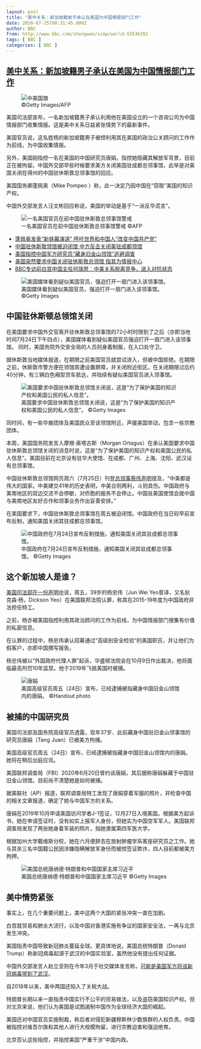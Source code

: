 ```yaml
---
layout: post
title: "美中关系：新加坡籍男子承认在美国为中国情报部门工作"
date: 2020-07-25T08:31:45.000Z
author: BBC
from: http://www.bbc.com/zhongwen/simp/world-53536391
tags: [ BBC ]
categories: [ BBC ]
---
```

<!--1595665905000-->
[美中关系：新加坡籍男子承认在美国为中国情报部门工作](http://www.bbc.com/zhongwen/simp/world-53536391)
------

<div>
<figure><img alt="中美国旗" src="https://ichef.bbci.co.uk/news/600/cpsprodpb/15576/production/_113641478_102dff19-1f45-4d14-841b-01f8f8f4b9f8.jpg" referrerpolicy="no-referrer"><br><figcaption> ©Getty Images/AFP</figcaption></figure><p class="story-body__introduction">美国司法部宣布，一名新加坡籍男子承认利用他在美国设立的一个咨询公司为中国情报部门收集情报。这是美中关系日益紧张情势下的最新事件。</p><p>美国官员说，这名姓杨的新加坡籍男子被控利用其在美国的政治公关顾问的工作作为前线，为中国收集情报。</p><p>另外，美国刚指控一名在美国的中国研究员唐娟，指控她隐藏其解放军背景，目前正在被拘留。中国外交部早些时候要求美方关闭美国驻成都总领事馆，此举是对美国关闭在得州的中国驻休斯敦总领事馆的回应。</p><p>美国国务卿蓬佩奥（Mike Pompeo ）称，此一决定乃因中国在“窃取”美国的知识产权。</p><p>中国外交部发言人汪文彬回应称说，美国的举动是基于“一派反华谎言”。</p><figure><img alt="一名美国官员在前中国驻休斯敦总领事馆警戒" src="https://ichef.bbci.co.uk/news/600/cpsprodpb/20DE/production/_113641480_acb7859a-a3e1-4025-af06-1d49063d3370.jpg" referrerpolicy="no-referrer"><br><figcaption>一名美国官员在前中国驻休斯敦总领事馆警戒 ©AFP</figcaption></figure><ul class="story-body__unordered-list"><li class="story-body__list-item"><a href="https://www.bbc.com/zhongwen/simp/world-53519761" class="story-body__link">蓬佩奥发表“新铁幕演讲” 呼吁世界和中国人“改变中国共产党”</a></li><li class="story-body__list-item"><a href="https://www.bbc.com/zhongwen/simp/chinese-news-53523279" class="story-body__link">中国驻休斯敦领馆被迫闭馆 中方反击关闭美驻成都领馆</a></li><li class="story-body__list-item"><a href="https://www.bbc.com/zhongwen/simp/world-53514135" class="story-body__link">美国指控中国军方研究员“藏身旧金山领馆”逃避调查</a></li><li class="story-body__list-item"><a href="https://www.bbc.com/zhongwen/simp/world-53496291" class="story-body__link">美国突然要求中国关闭驻休斯敦总领馆 指其为情报中心</a></li><li class="story-body__list-item"><a href="https://www.bbc.com/zhongwen/simp/world-52595793" class="story-body__link">BBC专访前白宫中国主任何瑞恩：中美关系脱离竞争，进入对抗状态</a></li></ul><figure><img alt="美国媒体看到疑似美国官员，强迫打开一扇门进入该领事馆。" src="https://ichef.bbci.co.uk/news/600/cpsprodpb/6EFE/production/_113641482_377132e2-21ee-4ff9-bb99-01723465192b.jpg" referrerpolicy="no-referrer"><br><figcaption>美国媒体看到疑似美国官员，强迫打开一扇门进入该领事馆。 ©Getty Images</figcaption></figure><h2 class="story-body__crosshead">中国驻休斯顿总领馆关闭</h2><p>在美国要求中国外交官离开驻休斯敦总领事馆的72小时时限到了之后（亦即当地时间7月24日下午四点），美国媒体看到疑似美国官员强迫打开一扇门进入该领事馆。 同时，美国务院外交安全局的人员则身着制服，在入口处守卫。</p><p>据休斯敦当地媒体报道，在期限之前美国官员就尝试进入，但被中国拒绝。在期限之前，休斯敦市警方便在领馆周遭设置屏障，并关闭附近街区。在关闭期限过后约40分钟，有三辆白色厢型货车抵达，并陆续有疑似美国官员进入领事馆。</p><figure><img alt="美国要求中国驻休斯敦总领馆关闭说，这是“为了保护美国的知识产权和美国公民的私人信息”。" src="https://ichef.bbci.co.uk/news/600/cpsprodpb/960E/production/_113641483_whatsubject.jpg" referrerpolicy="no-referrer"><br><figcaption>美国要求中国驻休斯敦总领馆关闭说，这是“为了保护美国的知识产权和美国公民的私人信息”。 ©Getty Images</figcaption></figure><p>同时间，有一些华裔团体及美国民众至该领馆附近，声援美国举动，包含一些宗教团体。</p><p>本周，美国国务院发言人摩根·奥塔古斯（Morgan Ortagus）在承认美国要求中国驻休斯敦总领馆关闭的消息时说，这是“为了保护美国的知识产权和美国公民的私人信息”。美国目前在北京设有驻华大使馆、在成都、广州、上海、沈阳、武汉设有总领事馆。</p><p>中国驻休斯敦总领馆网页周六（7月25日）刊登<a href="http://houston.china-consulate.org/chn/zlgxw/t1800639.htm" class="story-body__link-external">总领事蔡伟声明</a>提及，“中美都是伟大的国家。中美建交41年的历史表明，中美合则两利，斗则具伤。中国政府与美南地区的双边交流不会停歇，对侨胞的服务不会停止。中国驻美国使馆会就中国与美南地区友好合作和领事业务作出妥善安排。”</p><p>在美国要求下，中国驻休斯敦总领事馆在周五被迫闭馆。中国政府在当日较早前宣布反制，通知美国关闭其驻成都总领事馆。</p><figure><img alt="中国政府在7月24日宣布反制措施，通知美国关闭其驻成都总领事馆。" src="https://ichef.bbci.co.uk/news/600/cpsprodpb/9632/production/_113605483_gettyimages-1257889036.jpg" referrerpolicy="no-referrer"><br><figcaption>中国政府在7月24日宣布反制措施，通知美国关闭其驻成都总领事馆。 ©Getty Images</figcaption></figure><h2 class="story-body__crosshead">这个新加坡人是谁？</h2><p><a href="https://www.justice.gov/opa/pr/singaporean-national-pleads-guilty-acting-united-states-illegal-agent-chinese-intelligence" class="story-body__link-external">美国司法部在一份声明中</a>说，周五，39岁的杨忠伟（Jun Wei Yeo音译，又名狄克森·杨，Dickson Yeo）在美国联邦法院认罪，称其在2015-19年度为中国政府非法担任特工。</p><p>之前，杨亦被美国指控利用其政治顾问的工作为前线，为中国情报部门搜集有价值的私密信息。</p><p>在认罪的过程中，杨忠伟承认招募通过“高级别安全检验”的美国职员，并让他们为假客户，亦即中国撰写报告。</p><p>杨忠伟被以“外国政府代理人罪”起诉，华盛顿法院会在10月9日作出裁决，他将面临最高刑罚10年监禁。他于2019年飞抵美国时被捕。</p><figure><img alt="唐娟" src="https://ichef.bbci.co.uk/news/600/cpsprodpb/105EB/production/_113615076_tangjuan.png" referrerpolicy="no-referrer"><br><figcaption>美国高级官员周五（24日）宣布，已经逮捕被指藏身中国旧金山领馆内的唐娟。 ©Handout photo</figcaption></figure><h2 class="story-body__crosshead">被捕的中国研究员</h2><p>美国司法部及国务院高级官员透露，现年37岁、此前藏身中国驻旧金山领事馆的研究员唐娟（Tang Juan）已被美方拘捕。</p><p>美国高级官员周五（24日）宣布，已经逮捕被指藏身中国旧金山领馆内的唐娟。她将在稍后出庭应讯。</p><p>美国联邦调查局（FBI）2020年6月20日曾约谈唐娟，其后据称唐娟躲藏于中国驻旧金山领馆。目前尚不清楚她是如何被捕。</p><p>据美联社（AP）报道，联邦调查局特工发现了唐娟穿着军服的照片，并检查中国的相关文章报道，确定了她与中国军方的关系。</p><p>唐娟在2019年10月申请美国访问学者J-1签证，12月27日入境美国。根据美方起诉书，她在申请签证时，没有如实上报军人身份，但她实为中国空军军人。美国联邦调查局发现了两张她身着军装的照片，指她隶属第四军医大学。</p><p>根据加州大学戴维斯分校，她在六月便辞去在放射肿瘤学系客座研究员之工作。她与其余三名中国籍公民因涉嫌隐瞒解放军身份而被控签证欺诈，四人目前都被美方拘押。</p><figure><img alt="美国总统唐纳德·特朗普和中国国家主席习近平" src="https://ichef.bbci.co.uk/news/600/cpsprodpb/E5BB/production/_113611885_gettyimages-849019836.jpg" referrerpolicy="no-referrer"><br><figcaption>美国总统唐纳德·特朗普和中国国家主席习近平 ©Getty Images</figcaption></figure><h2 class="story-body__crosshead">美中情势紧张</h2><p>事实上，在几个重要问题上，美中这两个大国的紧张冲突一直在加剧。</p><p>白宫就贸易和肺炎大流行，以及中国对香港实施有争议的国家安全法，一再与北京发生冲突。</p><p>美国指责中国导致新冠肺炎蔓延全球。更具体地说，美国总统特朗普（Donald Trump）称新冠病毒起源于武汉的中国实验室，虽然他没有提出任何证据。</p><p>中国外交部发言人赵立坚则在今年3月于社交媒体发言称，<a href="https://www.bbc.com/zhongwen/trad/world-51872515" class="story-body__link">可能是美国军方将该新冠病毒带到了武汉</a>。</p><p>自2018年以来，美中两国还陷入了关税大战。</p><p>特朗普长期以来一直指责中国实行不公平的贸易做法，以及盗窃美国知识产权。但对北京来说，他们认为美国是试图遏制中国作为全球经济大国的崛起。</p><p>美国还对中国官员实施制裁，称后者对侵犯新疆穆斯林少数族群的人权负责。中国被指控对维吾尔族和其他人进行大规模拘留，进行宗教迫害和强迫绝育。</p><p>北京否认这些指控，并指控美国“严重干涉”中国内政。</p>
</div>
